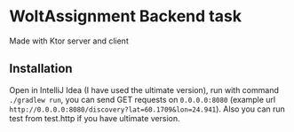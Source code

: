 # WoltAssignment Backend task
Made with Ktor server and client
## Installation
Open in IntelliJ Idea (I have used the ultimate version), run with command `./gradlew run`, you can send GET requests on `0.0.0.0:8080` (example url `http://0.0.0.0:8080/discovery?lat=60.1709&lon=24.941`). Also you can run test from test.http if you have ultimate version.
